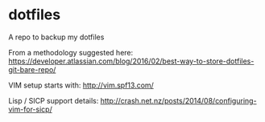 # dotfiles
A repo to backup my dotfiles

From a methodology suggested here:
https://developer.atlassian.com/blog/2016/02/best-way-to-store-dotfiles-git-bare-repo/

VIM setup starts with:
http://vim.spf13.com/

Lisp / SICP support details:
http://crash.net.nz/posts/2014/08/configuring-vim-for-sicp/
